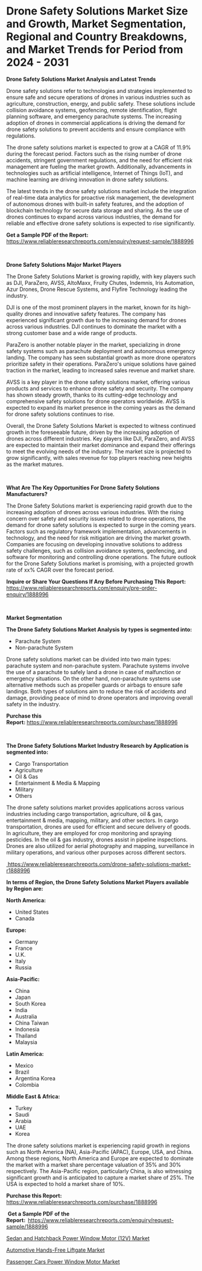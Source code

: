 <p><h1>Drone Safety Solutions Market Size and Growth, Market Segmentation, Regional and Country Breakdowns, and Market Trends for Period from 2024 -  2031</h1></p><p><strong>Drone Safety Solutions Market Analysis and Latest Trends</strong></p>
<p><p>Drone safety solutions refer to technologies and strategies implemented to ensure safe and secure operations of drones in various industries such as agriculture, construction, energy, and public safety. These solutions include collision avoidance systems, geofencing, remote identification, flight planning software, and emergency parachute systems. The increasing adoption of drones in commercial applications is driving the demand for drone safety solutions to prevent accidents and ensure compliance with regulations.</p><p>The drone safety solutions market is expected to grow at a CAGR of 11.9% during the forecast period. Factors such as the rising number of drone accidents, stringent government regulations, and the need for efficient risk management are fueling the market growth. Additionally, advancements in technologies such as artificial intelligence, Internet of Things (IoT), and machine learning are driving innovation in drone safety solutions.</p><p>The latest trends in the drone safety solutions market include the integration of real-time data analytics for proactive risk management, the development of autonomous drones with built-in safety features, and the adoption of blockchain technology for secure data storage and sharing. As the use of drones continues to expand across various industries, the demand for reliable and effective drone safety solutions is expected to rise significantly.</p></p>
<p><strong>Get a Sample PDF of the Report:&nbsp;</strong> <a href="https://www.reliableresearchreports.com/enquiry/request-sample/1888996">https://www.reliableresearchreports.com/enquiry/request-sample/1888996</a></p>
<p>&nbsp;</p>
<p><strong>Drone Safety Solutions Major Market Players</strong></p>
<p><p>The Drone Safety Solutions Market is growing rapidly, with key players such as DJI, ParaZero, AVSS, AltoMaxx, Fruity Chutes, Indemnis, Iris Automation, Azur Drones, Drone Rescue Systems, and Flyfire Technology leading the industry. </p><p>DJI is one of the most prominent players in the market, known for its high-quality drones and innovative safety features. The company has experienced significant growth due to the increasing demand for drones across various industries. DJI continues to dominate the market with a strong customer base and a wide range of products.</p><p>ParaZero is another notable player in the market, specializing in drone safety systems such as parachute deployment and autonomous emergency landing. The company has seen substantial growth as more drone operators prioritize safety in their operations. ParaZero's unique solutions have gained traction in the market, leading to increased sales revenue and market share.</p><p>AVSS is a key player in the drone safety solutions market, offering various products and services to enhance drone safety and security. The company has shown steady growth, thanks to its cutting-edge technology and comprehensive safety solutions for drone operators worldwide. AVSS is expected to expand its market presence in the coming years as the demand for drone safety solutions continues to rise.</p><p>Overall, the Drone Safety Solutions Market is expected to witness continued growth in the foreseeable future, driven by the increasing adoption of drones across different industries. Key players like DJI, ParaZero, and AVSS are expected to maintain their market dominance and expand their offerings to meet the evolving needs of the industry. The market size is projected to grow significantly, with sales revenue for top players reaching new heights as the market matures.</p></p>
<p>&nbsp;</p>
<p><strong>What Are The Key Opportunities For Drone Safety Solutions Manufacturers?</strong></p>
<p><p>The Drone Safety Solutions market is experiencing rapid growth due to the increasing adoption of drones across various industries. With the rising concern over safety and security issues related to drone operations, the demand for drone safety solutions is expected to surge in the coming years. Factors such as regulatory framework implementation, advancements in technology, and the need for risk mitigation are driving the market growth. Companies are focusing on developing innovative solutions to address safety challenges, such as collision avoidance systems, geofencing, and software for monitoring and controlling drone operations. The future outlook for the Drone Safety Solutions market is promising, with a projected growth rate of xx% CAGR over the forecast period.</p></p>
<p><strong>Inquire or Share Your Questions If Any Before Purchasing This Report:</strong> <a href="https://www.reliableresearchreports.com/enquiry/pre-order-enquiry/1888996">https://www.reliableresearchreports.com/enquiry/pre-order-enquiry/1888996</a></p>
<p>&nbsp;</p>
<p><strong>Market Segmentation</strong></p>
<p><strong>The Drone Safety Solutions Market Analysis by types is segmented into:</strong></p>
<p><ul><li>Parachute System</li><li>Non-parachute System</li></ul></p>
<p><p>Drone safety solutions market can be divided into two main types: parachute system and non-parachute system. Parachute systems involve the use of a parachute to safely land a drone in case of malfunction or emergency situations. On the other hand, non-parachute systems use alternative methods such as propeller guards or airbags to ensure safe landings. Both types of solutions aim to reduce the risk of accidents and damage, providing peace of mind to drone operators and improving overall safety in the industry.</p></p>
<p><strong>Purchase this Report:&nbsp;</strong><a href="https://www.reliableresearchreports.com/purchase/1888996">https://www.reliableresearchreports.com/purchase/1888996</a></p>
<p>&nbsp;</p>
<p><strong>The Drone Safety Solutions Market Industry Research by Application is segmented into:</strong></p>
<p><ul><li>Cargo Transportation</li><li>Agriculture</li><li>Oil & Gas</li><li>Entertainment & Media & Mapping</li><li>Military</li><li>Others</li></ul></p>
<p><p>The drone safety solutions market provides applications across various industries including cargo transportation, agriculture, oil & gas, entertainment & media, mapping, military, and other sectors. In cargo transportation, drones are used for efficient and secure delivery of goods. In agriculture, they are employed for crop monitoring and spraying pesticides. In the oil & gas industry, drones assist in pipeline inspections. Drones are also utilized for aerial photography and mapping, surveillance in military operations, and various other purposes across different sectors.</p></p>
<p><a href="https://www.reliableresearchreports.com/drone-safety-solutions-market-r1888996">&nbsp;https://www.reliableresearchreports.com/drone-safety-solutions-market-r1888996</a></p>
<p><strong>In terms of Region, the Drone Safety Solutions Market Players available by Region are:</strong></p>
<p>
    <p> <strong> North America: </strong>
        <ul>
            <li>United States</li>
            <li>Canada</li>
        </ul>
        </p> 
    <p> <strong> Europe: </strong>
        <ul>
            <li>Germany</li>
            <li>France</li>
            <li>U.K.</li>
            <li>Italy</li>
            <li>Russia</li>
        </ul>
        </p> 
    <p> <strong> Asia-Pacific: </strong>
        <ul>
            <li>China</li>
            <li>Japan</li>
            <li>South Korea</li>
            <li>India</li>
            <li>Australia</li>
            <li>China Taiwan</li>
            <li>Indonesia</li>
            <li>Thailand</li>
            <li>Malaysia</li>
        </ul>
        </p> 
    <p> <strong> Latin America: </strong>
        <ul>
            <li>Mexico</li>
            <li>Brazil</li>
            <li>Argentina Korea</li>
            <li>Colombia</li>
        </ul>
        </p> 
    <p> <strong> Middle East & Africa: </strong>
        <ul>
            <li>Turkey</li>
            <li>Saudi</li>
            <li>Arabia</li>
            <li>UAE</li>
            <li>Korea</li>
        </ul>
    </p>
    </p>
<p><p>The drone safety solutions market is experiencing rapid growth in regions such as North America (NA), Asia-Pacific (APAC), Europe, USA, and China. Among these regions, North America and Europe are expected to dominate the market with a market share percentage valuation of 35% and 30% respectively. The Asia-Pacific region, particularly China, is also witnessing significant growth and is anticipated to capture a market share of 25%. The USA is expected to hold a market share of 10%.</p></p>
<p><strong>Purchase this Report: </strong><a href="https://www.reliableresearchreports.com/purchase/1888996">https://www.reliableresearchreports.com/purchase/1888996</a></p>
<p>&nbsp;<strong>Get a Sample PDF of the Report:&nbsp;&nbsp;</strong><a href="https://www.reliableresearchreports.com/enquiry/request-sample/1888996">https://www.reliableresearchreports.com/enquiry/request-sample/1888996</a></p>
<p><strong></strong></p>
<p><p><a href="https://github.com/zmnbyevx75/Market-Research-Report-List-1/blob/main/sedan-and-hatchback-power-window-motor-12v-market.md">Sedan and Hatchback Power Window Motor (12V) Market</a></p><p><a href="https://github.com/mooaaztarek/Market-Research-Report-List-1/blob/main/automotive-hands-free-liftgate-market.md">Automotive Hands-Free Liftgate Market</a></p><p><a href="https://github.com/liliskanaya73/Market-Research-Report-List-1/blob/main/passenger-cars-power-window-motor-market.md">Passenger Cars Power Window Motor Market</a></p></p>